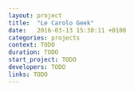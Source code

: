 ```yaml
---
layout: project
title:  "Le Carolo Geek"
date:   2016-03-13 15:30:11 +0100
categories: projects
context: TODO
duration: TODO
start_project: TODO
developers: TODO
links: TODO
---
```


